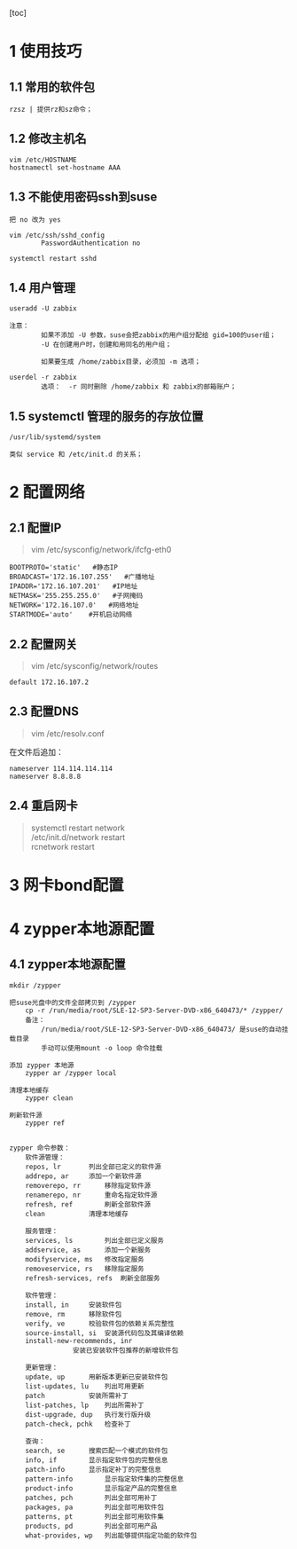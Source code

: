 [toc]
# 1 使用技巧
## 1.1 常用的软件包
```
rzsz | 提供rz和sz命令；
```

## 1.2 修改主机名
```
vim /etc/HOSTNAME
hostnamectl set-hostname AAA
```

## 1.3 不能使用密码ssh到suse
```
把 no 改为 yes

vim /etc/ssh/sshd_config
        PasswordAuthentication no
        
systemctl restart sshd
```
## 1.4 用户管理
```
useradd -U zabbix

注意：
        如果不添加 -U 参数，suse会把zabbix的用户组分配给 gid=100的user组；
        -U 在创建用户时，创建和用同名的用户组；
        
        如果要生成 /home/zabbix目录，必须加 -m 选项；
        
userdel -r zabbix
        选项：  -r 同时删除 /home/zabbix 和 zabbix的邮箱账户；
```

## 1.5 systemctl 管理的服务的存放位置
```
/usr/lib/systemd/system

类似 service 和 /etc/init.d 的关系；

```


# 2 配置网络
## 2.1 配置IP
> vim /etc/sysconfig/network/ifcfg-eth0

```
BOOTPROTO='static'   #静态IP
BROADCAST='172.16.107.255'   #广播地址
IPADDR='172.16.107.201'   #IP地址
NETMASK='255.255.255.0'   #子网掩码
NETWORK='172.16.107.0'   #网络地址
STARTMODE='auto'    #开机启动网络
```

## 2.2 配置网关
> vim /etc/sysconfig/network/routes

```
default 172.16.107.2
```

## 2.3 配置DNS
> vim /etc/resolv.conf

在文件后追加：
```
nameserver 114.114.114.114
nameserver 8.8.8.8
```


## 2.4 重启网卡
> systemctl restart network <br>
/etc/init.d/network restart <br>
rcnetwork restart


# 3 网卡bond配置


# 4 zypper本地源配置
## 4.1 zypper本地源配置
```
mkdir /zypper

把suse光盘中的文件全部拷贝到 /zypper
    cp -r /run/media/root/SLE-12-SP3-Server-DVD-x86_640473/* /zypper/
    备注：
        /run/media/root/SLE-12-SP3-Server-DVD-x86_640473/ 是suse的自动挂载目录
        手动可以使用mount -o loop 命令挂载

添加 zypper 本地源
    zypper ar /zypper local

清理本地缓存
    zypper clean

刷新软件源
    zypper ref


zypper 命令参数：
    软件源管理：
	repos, lr		列出全部已定义的软件源
	addrepo, ar		添加一个新软件源
	removerepo, rr		移除指定软件源
	renamerepo, nr		重命名指定软件源
	refresh, ref		刷新全部软件源
	clean			清理本地缓存

    服务管理：
	services, ls		列出全部已定义服务
	addservice, as		添加一个新服务
	modifyservice, ms	修改指定服务
	removeservice, rs	移除指定服务
	refresh-services, refs	刷新全部服务

    软件管理：
	install, in		安装软件包
	remove, rm		移除软件包
	verify, ve		校验软件包的依赖关系完整性
	source-install, si	安装源代码包及其编译依赖
	install-new-recommends, inr
				安装已安装软件包推荐的新增软件包

    更新管理：
	update, up		用新版本更新已安装软件包
	list-updates, lu	列出可用更新
	patch			安装所需补丁
	list-patches, lp	列出所需补丁
	dist-upgrade, dup	执行发行版升级
	patch-check, pchk	检查补丁

    查询：
	search, se		搜索匹配一个模式的软件包
	info, if		显示指定软件包的完整信息
	patch-info		显示指定补丁的完整信息
	pattern-info		显示指定软件集的完整信息
	product-info		显示指定产品的完整信息
	patches, pch		列出全部可用补丁
	packages, pa		列出全部可用软件包
	patterns, pt		列出全部可用软件集
	products, pd		列出全部可用产品
	what-provides, wp	列出能够提供指定功能的软件包
```



















